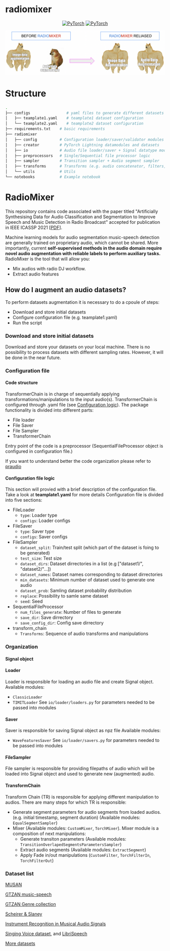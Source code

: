 # radiomixer

<p align="center">
    <a href="https://docs.anaconda.com/"><img alt="PyTorch" src="https://anaconda.org/conda-forge/librosa/badges/version.svg"></a>
    <a href="https://pytorch.org/get-started/locally/"><img alt="PyTorch" src="https://img.shields.io/badge/-PyTorch-red?logo=pytorch&labelColor=gray"></a>
</p>

![alt text](https://github.com/levtelyatnikov/radiomixer/blob/main/MEM.png)


# Structure

```bash
.
├── configs                # yaml files to generate different datasets 
│   ├── teamplate1.yaml    # teamplate1 dataset configuration
│   └── teamplate2.yaml    # teamplate2 dataset configuration
├── requirements.txt    # basic requirements
├── radiomixer
│   ├── config          # Configuration loader/saver/validator modules
│   ├── creator         # PyTorch Lightning datamodules and datasets
│   ├── io              # Audio file loader/saver + Signal datatype module
│   ├── preprocessors   # Single/Sequential file processor logic
│   ├── sampler         # Transition sampler + Audio segment sampler
│   ├── transforms      # Transforms (e.g. audio concatenator, filters, mixer, feature extractors, scallers)
│   └── utils           # Utils
└── notebooks           # Example notebook

```
# RadioMixer
This repository contains code associated with the paper titled "Artificially Synthesising Data for Audio Classification and Segmentation to Improve Speech and Music Detection in Radio Broadcast" accepted for publication in IEEE ICASSP 2021 [[PDF](https://arxiv.org/pdf/2102.09959.pdf)].

Machine learning models for audio segmentation music-speech detection are generally trained on proprietary audio, which cannot be shared. More importantly, current **self-supervised methods in the audio domain require novel audio augmentation with reliable labels to perform auxiliary tasks.**
RadioMixer is the tool that will allow you:
 -  Mix audios with radio DJ workflow. 
 -  Extract audio features

## How do I augment an audio datasets? ##
To perform datasets augmentation it is necessary to do a cpoule of steps:
 - Download and store initial datasets
 - Configure configuration file (e.g. teamplate1.yaml)
 - Run the script

### Download and store initial datasets
Download and store your datasets on your local machine. There is no possibility to process datasets with different sampling rates. However, it will be done in the near future.

### Configuration file
#### Code structure
TransformerChain is in charge of sequentially applying transformations/manipulations to the input audio(s). TransformerChain is configured through .yaml file (see [Configuration logic](#configuration-logic)). The package functionality is divided into different parts:
- File loader
- File Saver
- File Sampler
- TransformerChain


Entry point of the code is a preprocessor (SequentialFileProcessor object is configured in configuration file.)

If you want to understand better the code organization please refer to [praudio](https://github.com/musikalkemist/praudio)
#### Configuration file logic
This section will provied with a brief description of the configuration file. Take a look at **teamplate1.yaml** for more details
Configuration file is divided into five sections:
- FileLoader
    - `type`:    Loader type
    - `configs`: Loader configs
- FileSaver
    - `type`:    Saver type
    - `configs`: Saver configs
- FileSampler
    - `dataset_split`:  Train/test split (which part of the dataset is foing to be generated)
    - `test_size`:      Test size
    - `dataset_dirs`:   Dataset dirrectories in a list (e.g ["dataset1/", "dataset2/"...])
    - `dataset_names`:  Dataset names corresponding to dataset dirrectories
    - `min_datasets`:   Minimum number of dataset used to generate one audio
    - `dataset_prob`:   Samling dataset probability distribution 
    - `replace`:        Possibility to samle same dataset
    - `seed`:           Seed
- SequentialFileProcessor
    - `num_files_generate`: Number of files to generate
    - `save_dir`:           Save dirrectory
    - `save_config_dir`:    Config save dirrectory
- transform_chain
    - `Transforms`: Sequence of audio transforms and manipulations

### Organization
#### Signal object
#### Loader
Loader is responsible for loading an audio file and create Signal object.
Available modules:
 - `ClassicLoader`
 - `TIMITLoader`
See `io/loader/loaders.py` for parameters needed to be passed into modules

#### Saver
Saver is responsible for saving  Signal object as npz file
Available modules:
 - `WaveFeaturesSaver`
See `io/loader/savers.py` for parameters needed to be passed into modules

#### FileSampler
File sampler is responsible for providing filepaths of audio which will be loaded into Signal object and used to generate new (augmented) audio.

#### TransformChain
Transform Chain (TR) is responsible for applying different manipulation to audios. There are many steps for which TR is responsible:
- Generate segment parameters for audio segments from loaded audios. (e.g. initial timestamp, segment duration) (Available modules: `EqualSegmentSampler`)
- Mixer (Available modules: `CustomMixer`, `TorchMixer`). Mixer module is a composition of next manipulations:
    - Generate transiton parameters (Available modules: `TransitionOverlapedSegmentsParametersSampler`)
    - Extract audio segments (Available modules: `ExtractSegment`)
    - Apply Fade in/out manipulations (`CustomFilter`, `TorchFilterIn`, `TorchFilterOut`)
    

### Dataset list
[MUSAN](http://www.openslr.org/17/)

[GTZAN music-speech](http://marsyas.info/downloads/datasets.html)

[GTZAN Genre collection](http://marsyas.info/downloads/datasets.html)

[Scheirer & Slaney](https://labrosa.ee.columbia.edu/sounds/musp/scheislan.html)

[Instrument Recognition in Musical Audio Signals](https://www.upf.edu/web/mtg/irmas#:~:text=IRMAS%20is%20intended%20to%20be,violin%2C%20and%20human%20singing%20voice.)

[Singing Voice dataset](http://isophonics.net/SingingVoiceDataset), and  [LibriSpeech](http://www.openslr.org/12/)

[More datasets](https://towardsdatascience.com/a-data-lakes-worth-of-audio-datasets-b45b88cd4ad)
